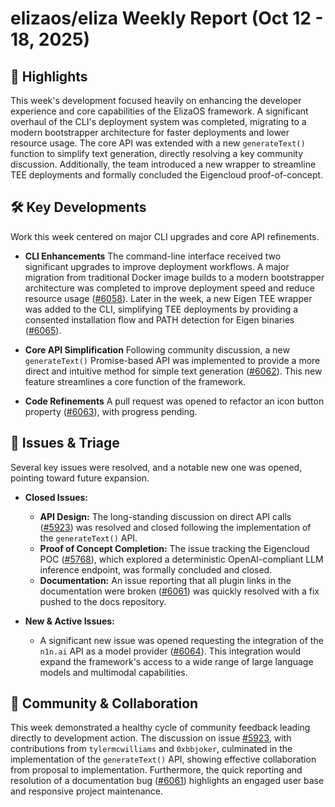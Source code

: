 # elizaos/eliza Weekly Report (Oct 12 - 18, 2025)

## 🚀 Highlights
This week's development focused heavily on enhancing the developer experience and core capabilities of the ElizaOS framework. A significant overhaul of the CLI's deployment system was completed, migrating to a modern bootstrapper architecture for faster deployments and lower resource usage. The core API was extended with a new `generateText()` function to simplify text generation, directly resolving a key community discussion. Additionally, the team introduced a new wrapper to streamline TEE deployments and formally concluded the Eigencloud proof-of-concept.

## 🛠️ Key Developments
Work this week centered on major CLI upgrades and core API refinements.

- **CLI Enhancements**
  The command-line interface received two significant upgrades to improve deployment workflows. A major migration from traditional Docker image builds to a modern bootstrapper architecture was completed to improve deployment speed and reduce resource usage ([#6058](https://github.com/elizaos/eliza/pull/6058)). Later in the week, a new Eigen TEE wrapper was added to the CLI, simplifying TEE deployments by providing a consented installation flow and PATH detection for Eigen binaries ([#6065](https://github.com/elizaos/eliza/pull/6065)).

- **Core API Simplification**
  Following community discussion, a new `generateText()` Promise-based API was implemented to provide a more direct and intuitive method for simple text generation ([#6062](https://github.com/elizaos/eliza/pull/6062)). This new feature streamlines a core function of the framework.

- **Code Refinements**
  A pull request was opened to refactor an icon button property ([#6063](https://github.com/elizaos/eliza/pull/6063)), with progress pending.

## 🐛 Issues & Triage
Several key issues were resolved, and a notable new one was opened, pointing toward future expansion.

- **Closed Issues:**
  - **API Design:** The long-standing discussion on direct API calls ([#5923](https://github.com/elizaos/eliza/issues/5923)) was resolved and closed following the implementation of the `generateText()` API.
  - **Proof of Concept Completion:** The issue tracking the Eigencloud POC ([#5768](https://github.com/elizaos/eliza/issues/5768)), which explored a deterministic OpenAI-compliant LLM inference endpoint, was formally concluded and closed.
  - **Documentation:** An issue reporting that all plugin links in the documentation were broken ([#6061](https://github.com/elizaos/eliza/issues/6061)) was quickly resolved with a fix pushed to the docs repository.

- **New & Active Issues:**
  - A significant new issue was opened requesting the integration of the `n1n.ai` API as a model provider ([#6064](https://github.com/elizaos/eliza/issues/6064)). This integration would expand the framework's access to a wide range of large language models and multimodal capabilities.

## 💬 Community & Collaboration
This week demonstrated a healthy cycle of community feedback leading directly to development action. The discussion on issue [#5923](https://github.com/elizaos/eliza/issues/5923), with contributions from `tylermcwilliams` and `0xbbjoker`, culminated in the implementation of the `generateText()` API, showing effective collaboration from proposal to implementation. Furthermore, the quick reporting and resolution of a documentation bug ([#6061](https://github.com/elizaos/eliza/issues/6061)) highlights an engaged user base and responsive project maintenance.